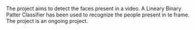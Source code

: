 The project aims to detect the faces present in a video. A Lineary Binary Patter Classifier has been used to recognize the people present in te frame. The project is an ongoing project.
